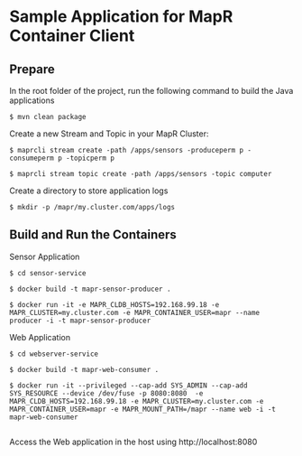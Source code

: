 # Sample Application for MapR Container Client


## Prepare

In the root folder of the project, run the following command to build the Java applications

```
$ mvn clean package

```


Create a new Stream and Topic in your MapR Cluster:

```
$ maprcli stream create -path /apps/sensors -produceperm p -consumeperm p -topicperm p

$ maprcli stream topic create -path /apps/sensors -topic computer
```

Create a directory to store application logs

```
$ mkdir -p /mapr/my.cluster.com/apps/logs
```


## Build and Run the Containers

Sensor Application

```
$ cd sensor-service

$ docker build -t mapr-sensor-producer .

$ docker run -it -e MAPR_CLDB_HOSTS=192.168.99.18 -e MAPR_CLUSTER=my.cluster.com -e MAPR_CONTAINER_USER=mapr --name producer -i -t mapr-sensor-producer

```

Web Application

```
$ cd webserver-service

$ docker build -t mapr-web-consumer .

$ docker run -it --privileged --cap-add SYS_ADMIN --cap-add SYS_RESOURCE --device /dev/fuse -p 8080:8080  -e MAPR_CLDB_HOSTS=192.168.99.18 -e MAPR_CLUSTER=my.cluster.com -e MAPR_CONTAINER_USER=mapr -e MAPR_MOUNT_PATH=/mapr --name web -i -t mapr-web-consumer


```

Access the Web application in the host using http://localhost:8080


